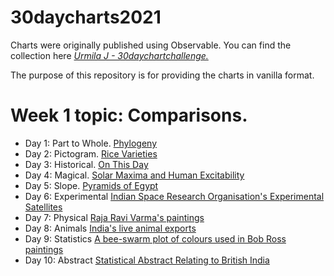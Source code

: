 # 30daycharts2021

Charts were originally published using Observable. You can find the collection here [*Urmila J - 30daychartchallenge.*](https://observablehq.com/collection/@urmilaj/30daychartchallenge)

The purpose of this repository is for providing the charts in vanilla format.

# Week 1 topic: Comparisons.
- Day 1: Part to Whole. [Phylogeny](phylogeny.html)
- Day 2: Pictogram. [Rice Varieties](rice.html)
- Day 3: Historical. [On This Day](onthisday.html)
- Day 4: Magical. [Solar Maxima and Human Excitability](solar.html)
- Day 5: Slope. [Pyramids of Egypt](pyramids.html)
- Day 6: Experimental [Indian Space Research Organisation's Experimental Satellites](satellites.html)
- Day 7: Physical [Raja Ravi Varma's paintings](varma.html)
- Day 8: Animals [India's live animal exports](exports.html)
- Day 9: Statistics [A bee-swarm plot of colours used in Bob Ross paintings](paintings.html)
- Day 10: Abstract [Statistical Abstract Relating to British India](administration.html)
